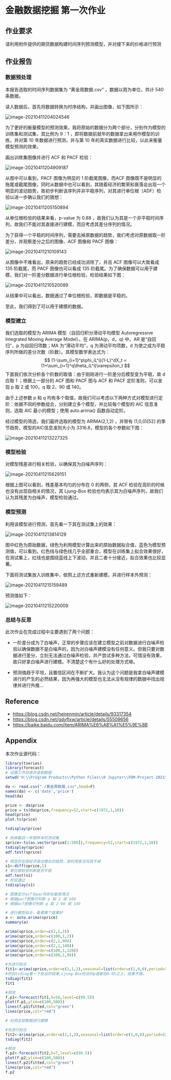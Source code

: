 # 金融数据挖掘 第一次作业

## 作业要求

请利用附件提供的期货数据构建时间序列预测模型，并对接下来的价格进行预测

## 作业报告

### 数据预处理

本报告选取的时间序列数据集为 “黄金周数据.csv” ，数据以周为单位，共计 540 条数据。

读入数据后，首先将数据转换为时序结构，并画出图像，如下图所示：

![image-20210411204024546](homework1/image-20210411204024546.png)

为了更好的衡量模型的预测效果，我将原始的数据分为两个部分，分别作为模型的训练集和测试集，其比例为 9：1 ，即将数据前就年的数据拿出来用作模型的训练，并对第 10 年数据进行预测，并与第 10 年的真实数据进行比较，以此来衡量模型预测的效果。

画出训练集图像并进行 ACF 和 PACF 检验：

![image-20210411204909187](homework1/image-20210411204909187.png)

从图中可以看到，PACF 图像为明显的 1 阶截尾图像，而ACF 图像既不是明显的拖尾或截尾图像，同时从数据中也可以看到，其随着经济的繁荣和衰落会出现一个明显的波动趋势，故初步判断该序列并非平稳序列，对其进行单位根（ADF）检验以进一步确认我们的猜想：

![image-20210411205150894](homework1/image-20210411205150894.png)

从单位根检验的结果来看，p-value 为 0.88 ，故我们认为其是一个非平稳时间序列，故我们不能对其直接进行建模，而应考虑其差分序列的情况。

为了获得一个平稳的时间序列，需要去掉原数据的趋势，我们考虑对原数据取一阶差分，并观察差分之后的图像、ACF 图像和 PACF 图像：

![image-20210411210109143](homework1/image-20210411210109143.png)

从图像中不难看出，原来的趋势已经成功消除了，并且 ACF 图像可以大致看成 135 阶截尾，而 PACF 图像也可以看成 135 阶截尾。为了确保数据可以用于建模，我们对一阶差分数据进行单位根检验，检验结果如下图：

![image-20210411210520089](homework1/image-20210411210520089.png)

从结果中可以看出，数据通过了单位根检验，即数据是平稳的。

至此，我们得到了可以用于建模的数据。

### 模型建立

我们选取的模型为 ARIMA 模型（自回归积分滑动平均模型 Autoregressive Integrated Moving Average Model）。在 ARIMA(p，d，q) 中，AR 是“自回归”，p 为自回归项数；MA 为“滑动平均”，q 为滑动平均项数，d 为使之成为平稳序列所做的差分次数（阶数）。其模型数学表达式为：
$$
(1-\sum_{i=1}^p\phi_iL^i)(1-L)^dX_t = (1+\sum_{i=1}^q\theta_iL^i)\varepsilon_t
$$
下面我们依次分析各个阶数的取值：由于刚刚进行一阶差分后模型变为平稳，故 d 应取 1 ；根据上一部分的 ACF 图和 PACF 图与 ACF 和 PACF 定阶准则，可以发现 p 取 2 或 100，q 取 2、90 或 140。

由于上述参数 p 和 q 均有多个取值，故我们可以考虑以下两种方式对模型进行定阶：依据不同的参数组合，分别建立多个模型，并比较每个模型的 AIC 信息准则，选取 AIC 最小的模型；使用 auto.arima() 函数自动定阶。

经过模型的筛选，我们最终选取的模型为 ARIMA(2,1,2) ，并带有 (1,0,0)[52] 的季节趋势，模型的AIC信息准则大小为 3316.8，模型的各个参数如下图：

![image-20210411213227325](homework1/image-20210411213227325.png)

### 模型检验

对模型残差进行相关检验，以确保其为白噪声序列：

![image-20210411215629151](homework1/image-20210411215629151.png)

根据上图可以看到，残差基本均匀的分布在 0 的两侧，其 ACF 检验在高阶的时候也没有出现自相关的情况，其 Ljung-Box 检验也均表示其为白噪声序列，故我们认为其残差为白噪声，模型检验通过。

### 模型预测

利用该模型进行预测，首先看一下其在测试集上的效果：

![image-20210411213814129](homework1/image-20210411213814129.png)

图中红色为原始数据，绿色为利用模型计算出来的原始数据拟合值，蓝色为模型预测值，可以看到，红色线与绿色线几乎全部重合，模型在训练集上拟合效果很好，在测试集上，红线也是围绕蓝线上下波动，并且二者十分接近，拟合效果也比较显著。

下面将测试集放入训练集中，依照上述方式重新建模，并进行样本外预测：

![image-20210411215159489](homework1/image-20210411215159489.png)

预测值如下：

![image-20210411215220009](homework1/image-20210411215220009.png)

### 总结与反思

此次作业在完成过程中主要遇到了两个问题：

- 一阶差分成为了白噪声，正常的步骤应该在建立模型之前对数据进行白噪声检验以确保数据不是白噪声的，因为对白噪声建模没有任何意义。但我只要对数据进行差分，立刻无法通过白噪声检验，并产尝试多种方法，可惜没有效果，故只好拿白噪声进行建模。不清楚这个有什么好的处理方式嘛。

- 预测值趋于平坦，且置信区间在不断扩大。我认为这个问题是我拿白噪声建模进行的产生的必然结果，因为再强大的模型也无法从没有规律的数据中找出规律并进行外推...

## Reference

- https://blog.csdn.net/heirenmin/article/details/93317354
- https://blog.csdn.net/gdyflxw/article/details/55509656
- https://baike.baidu.com/item/ARIMA%E6%A8%A1%E5%9E%8B

## Appendix

本次作业源代码：

```R
library(tseries)
library(forecast)
# 设置工作目录并读取数据
setwd('H:\\Program Products\\Python Files\\0 Jupyter\\FDM-Project-2021\\dataset\\期货价格数据\\使用数据\\')

da <- read.csv("./黄金周数据.csv",head=F)
names(da) <- c('date','price')
head(da)

price <- da$price
price = ts(da$price,frequency=52,start=c(1972,1,10))
head(price)
plot.ts(price)

tsdisplay(price)

# 拆掉最后一年做样本的测试集
sprice<-ts(as.vector(price[1:500]),frequency=52,start=c(1972,1,10))
tsdisplay(sprice)
adf.test(sprice)

# 明显存在按经济波动增长的趋势，故利用差法将其干掉
s1<-diff(sprice,1)
# 单位根检验判断是否平稳
adf.test(s1)
# 检验通过
tsdisplay(s1)

# 图像显示acf与pac均存在截尾情况
# 根据pacf图像可判断 p 取 2 或 100
# 根据acf图像可判断 q 取 2 90 或 140

# 进行模型拟合，看看哪个效果好
a <- auto.arima(sprice)
summary(a)

arima(sprice,order=c(2,1,2))
arima(sprice,order=c(100,1,2))
arima(sprice,order=c(2,1,90))
arima(sprice,order=c(2,1,140))
arima(sprice,order=c(100,1,120))
arima(sprice,order=c(100,1,90))

#先进行拟合
fit1<-arima(sprice,order=c(2,1,2),seasonal=list(order=c(1,0,0),period=52))
#然后tsdiag看一下各自的结果,Ljung-Box检验的p值都在0.05之上，结果不错。
tsdiag(fit1)
fit1

#预测
f.p1<-forecast(fit1,h=50,level=c(99.5))
plot(f.p1,ylim=c(100,500))
lines(f.p1$fitted,col="green")
lines(price,col="red")

# 利用全部数据进行建模

#先进行拟合
fit2<-arima(price,order=c(2,1,2),seasonal=list(order=c(1,0,0),period=52))
tsdiag(fit2)

#预测
f.p2<-forecast(fit2,h=7,level=c(99.5))
plot(f.p2,ylim=c(100,500))
lines(f.p2$fitted,col="green")
lines(price,col="red")
f.p2
```

